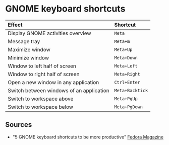 # GNOME keyboard shortcuts
Effect | Shortcut
:---|:---
Display GNOME activities overview | `Meta`
Message tray | `Meta+m`
Maximize window | `Meta+Up`
Minimize window | `Meta+Down`
Window to left half of screen | `Meta+Left`
Window to right half of screen | `Meta+Right`
Open a new window in any application | `Ctrl+Enter`
Switch between windows of an application | `Meta+Backtick`
Switch to workspace above | `Meta+PgUp`
Switch to workspace below | `Meta+PgDown`
## Sources
- "5 GNOME keyboard shortcuts to be more productive" [Fedora Magazine](https://fedoramagazine.org/5-gnome-keyboard-shortcuts-to-be-more-productive/)
